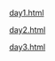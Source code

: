 

[day1.html](http://eilslabs.github.io/teaching/day_1.html)

[day2.html](http://eilslabs.github.io/teaching/day_2.html)

[day3.html](http://eilslabs.github.io/teaching/day_3.html)

